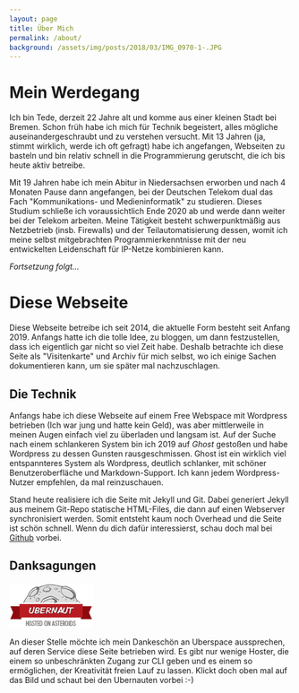 ```yaml
---
layout: page
title: Über Mich
permalink: /about/
background: /assets/img/posts/2018/03/IMG_0970-1-.JPG
---
```

# Mein Werdegang
Ich bin Tede, derzeit <span id="age">22</span> Jahre alt und komme aus einer kleinen Stadt bei Bremen. Schon früh habe ich mich für Technik begeistert, alles mögliche auseinandergeschraubt und zu verstehen versucht. Mit 13 Jahren (ja, stimmt wirklich, werde ich oft gefragt) habe ich angefangen, Webseiten zu basteln und bin relativ schnell in die Programmierung gerutscht, die ich bis heute aktiv betreibe.

Mit 19 Jahren habe ich mein Abitur in Niedersachsen erworben und nach 4 Monaten Pause dann angefangen, bei der Deutschen Telekom dual das Fach "Kommunikations- und Medieninformatik" zu studieren. Dieses Studium schließe ich voraussichtlich Ende 2020 ab und werde dann weiter bei der Telekom arbeiten. Meine Tätigkeit besteht schwerpunktmäßig aus Netzbetrieb (insb. Firewalls) und der Teilautomatisierung dessen, womit ich meine selbst mitgebrachten Programmierkenntnisse mit der neu entwickelten Leidenschaft für IP-Netze kombinieren kann.

_Fortsetzung folgt..._

# Diese Webseite
Diese Webseite betreibe ich seit 2014, die aktuelle Form besteht seit Anfang 2019. Anfangs hatte ich die tolle Idee, zu bloggen, um dann festzustellen, dass ich eigentlich gar nicht so viel Zeit habe. Deshalb betrachte ich diese Seite als "Visitenkarte" und Archiv für mich selbst, wo ich einige Sachen dokumentieren kann, um sie später mal nachzuschlagen.

## Die Technik
Anfangs habe ich diese Webseite auf einem Free Webspace mit Wordpress betrieben (Ich war jung und hatte kein Geld), was aber mittlerweile in meinen Augen einfach viel zu überladen und langsam ist. Auf der Suche nach einem schlankeren System bin ich 2019 auf _Ghost_ gestoßen und habe Wordpress zu dessen Gunsten rausgeschmissen. Ghost ist ein wirklich viel entspannteres System als Wordpress, deutlich schlanker, mit schöner Benutzeroberfläche und Markdown-Support. Ich kann jedem Wordpress-Nutzer empfehlen, da mal reinzuschauen.

Stand heute realisiere ich die Seite mit Jekyll und Git. Dabei generiert Jekyll aus meinem Git-Repo statische HTML-Files, die dann auf einen Webserver synchronisiert werden. Somit entsteht kaum noch Overhead und die Seite ist schön schnell. Wenn du dich dafür interessierst, schau doch mal bei [Github](https://github.com/jantede/tedemehrtens.de) vorbei.

## Danksagungen
[![Uberspace](/assets/img/posts/2018/03/badge-white-7f82570007ed59abd3ec5255a0824e217347d2e3.png)](https://uberspace.de)

An dieser Stelle möchte ich mein Dankeschön an Uberspace aussprechen, auf deren Service diese Seite betrieben wird. Es gibt nur wenige Hoster, die einem so unbeschränkten Zugang zur CLI geben und es einem so ermöglichen, der Kreativität freien Lauf zu lassen. Klickt doch oben mal auf das Bild und schaut bei den Ubernauten vorbei :-)
